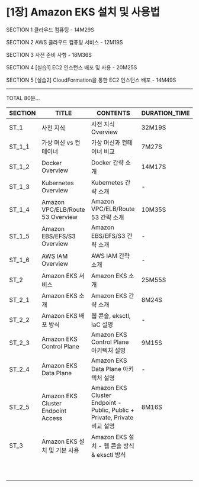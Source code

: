# [1장] Amazon EKS 설치 및 사용법

SECTION 1 클라우드 컴퓨팅 - 14M29S

SECTION 2 AWS 클라우드 컴퓨팅 서비스 - 12M19S

SECTION 3 사전 준비 사항 - 18M36S

SECTION 4 [실습1] EC2 인스턴스 배포 및 사용 - 20M25S

SECTION 5 [실습2] CloudFormation을 통한 EC2 인스턴스 배포 - 14M49S

---

TOTAL  80분…

| SECTION | TITLE | CONTENTS | DURATION_TIME |
| --- | --- | --- | --- |
| ST_1 | 사전 지식 | 사전 지식 Overview | 32M19S |
| ST_1_1 | 가상 머신 vs 컨테이너 | 가상 머신과 컨테이너 비교 | 7M27S |
| ST_1_2 | Docker Overview | Docker 간략 소개 | 14M17S |
| ST_1_3 | Kubernetes Overview | Kubernetes 간략 소개 | - |
| ST_1_4 | Amazon VPC/ELB/Route 53 Overview | Amazon VPC/ELB/Route 53 간략 소개 | 10M35S |
| ST_1_5 | Amazon EBS/EFS/S3 Overview | Amazon EBS/EFS/S3 간략 소개 | - |
| ST_1_6 | AWS IAM Overview | AWS IAM 간략 소개 | - |
| ST_2 | Amazon EKS 서비스 | Amazon EKS 소개 | 25M55S |
| ST_2_1 | Amazon EKS 소개 | Amazon EKS 간략 소개 | 8M24S |
| ST_2_2 | Amazon EKS 배포 방식 | 웹 콘솔, eksctl, IaC 설명 | - |
| ST_2_3 | Amazon EKS Control Plane | Amazon EKS Control Plane 아키텍처 설명 | 9M15S |
| ST_2_4 | Amazon EKS Data Plane | Amazon EKS Data Plane 아키텍처 설명 | - |
| ST_2_5 | Amazon EKS Cluster Endpoint Access | Amazon EKS Cluster Endpoint - Public, Public + Private, Private 비교 설명 | 8M16S |
| ST_3 | Amazon EKS 설치 및 기본 사용 | Amazon EKS 설치 - 웹 콘솔 방식 & eksctl 방식 |  |
|  |  |  |  |
|  |  |  |  |
|  |  |  |  |
|  |  |  |  |
|  |  |  |  |
|  |  |  |  |
|  |  |  |  |
|  |  |  |  |
|  |  |  |  |

